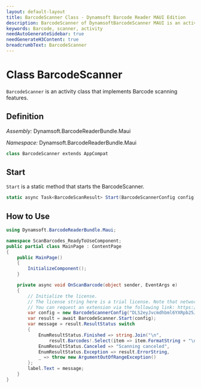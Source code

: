 ```yaml
---
layout: default-layout
title: BarcodeScanner Class - Dynamsoft Barcode Reader MAUI Edition
description: BarcodeScanner of DynamsoftBarcodeScanner MAUI is an activity class that implements Barcode scanning features.
keywords: Barcode, scanner, activity
needAutoGenerateSidebar: true
needGenerateH3Content: true
breadcrumbText: BarcodeScanner
---
```


# Class BarcodeScanner

`BarcodeScanner` is an activity class that implements Barcode scanning features.

## Definition

*Assembly:* Dynamsoft.BarcodeReaderBundle.Maui

*Namespace:* Dynamsoft.BarcodeReaderBundle.Maui

```csharp
class BarcodeScanner extends AppCompat
```

## Start

`Start` is a static method that starts the BarcodeScanner.

```csharp
static async Task<BarcodeScanResult> Start(BarcodeScannerConfig config)
```

## How to Use

```csharp
using Dynamsoft.BarcodeReaderBundle.Maui;

namespace ScanBarcodes_ReadyToUseComponent;
public partial class MainPage : ContentPage
{
	public MainPage()
	{
		InitializeComponent();
	}

	private async void OnScanBarcode(object sender, EventArgs e)
    {
		// Initialize the license.
        // The license string here is a trial license. Note that network connection is required for this license to work.
        // You can request an extension via the following link: https://www.dynamsoft.com/customer/license/trialLicense?product=dbr&utm_source=samples&package=mobile
        var config = new BarcodeScannerConfig("DLS2eyJvcmdhbml6YXRpb25JRCI6IjIwMDAwMSJ9");
        var result = await BarcodeScanner.Start(config);
        var message = result.ResultStatus switch
        {
            EnumResultStatus.Finished => string.Join("\n",
                result.Barcodes!.Select(item => item.FormatString + "\n" + item.Text)),
            EnumResultStatus.Canceled => "Scanning canceled",
            EnumResultStatus.Exception => result.ErrorString,
            _ => throw new ArgumentOutOfRangeException()
        };
		label.Text = message;
    }
}
```
